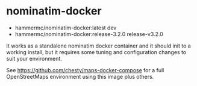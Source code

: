 # nominatim-docker

- hammermc/nominatim-docker:latest dev
- hammermc/nominatim-docker:release-3.2.0 release-v3.2.0

It works as a standalone nominatim docker container and it should 
init to a working install, but it requires some tuning and
configuration changes to suit your environment.

See https://github.com/chesty/maps-docker-compose for a full OpenStreetMaps environment
using this image plus others.

